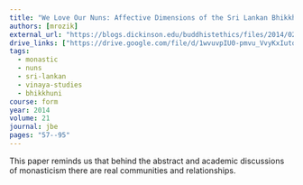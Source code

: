 ```yaml
---
title: "We Love Our Nuns: Affective Dimensions of the Sri Lankan Bhikkhunī Revival"
authors: [mrozik]
external_url: "https://blogs.dickinson.edu/buddhistethics/files/2014/02/Mrozik-Bhikkhuni-final3.pdf"
drive_links: ["https://drive.google.com/file/d/1wvuvpIU0-pmvu_VvyKxIutqCi43i9Jgq/view?usp=drivesdk"]
tags: 
  - monastic
  - nuns
  - sri-lankan
  - vinaya-studies
  - bhikkhuni
course: form
year: 2014
volume: 21
journal: jbe
pages: "57--95"
---
```


This paper reminds us that behind the abstract and academic discussions of monasticism there are real communities and relationships.
